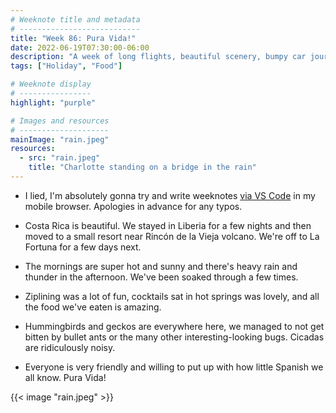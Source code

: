 ```yaml
---
# Weeknote title and metadata
# ---------------------------
title: "Week 86: Pura Vida!"
date: 2022-06-19T07:30:00-06:00
description: "A week of long flights, beautiful scenery, bumpy car journeys, zip-lining, hummingbirds, and great food."
tags: ["Holiday", "Food"]

# Weeknote display
# ----------------
highlight: "purple"

# Images and resources
# --------------------
mainImage: "rain.jpeg"
resources:
  - src: "rain.jpeg"
    title: "Charlotte standing on a bridge in the rain"
---
```


  * I lied, I'm absolutely gonna try and write weeknotes [via VS Code](https://vscode.dev/) in my mobile browser. Apologies in advance for any typos.

  * Costa Rica is beautiful. We stayed in Liberia for a few nights and then moved to a small resort near Rincón de la Vieja volcano. We're off to La Fortuna for a few days next.

  * The mornings are super hot and sunny and there's heavy rain and thunder in the afternoon. We've been soaked through a few times.

  * Ziplining was a lot of fun, cocktails sat in hot springs was lovely, and all the food we've eaten is amazing.

  * Hummingbirds and geckos are everywhere here, we managed to not get bitten by bullet ants or the many other interesting-looking bugs. Cicadas are ridiculously noisy.

  * Everyone is very friendly and willing to put up with how little Spanish we all know. Pura Vida!

{{< image "rain.jpeg" >}}

